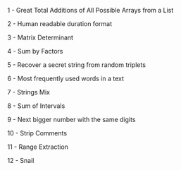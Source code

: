 1 - Great Total Additions of All Possible Arrays from a List

2 - Human readable duration format

3 - Matrix Determinant

4 - Sum by Factors

5 - Recover a secret string from random triplets

6 - Most frequently used words in a text

7 - Strings Mix

8 - Sum of Intervals

9 - Next bigger number with the same digits

10 - Strip Comments

11 - Range Extraction

12 - Snail

